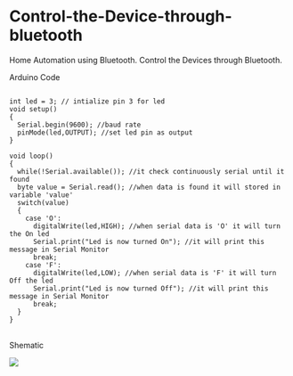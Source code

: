 # Control-the-Device-through-bluetooth
Home Automation using Bluetooth.
Control the Devices through Bluetooth.

Arduino Code

<pre>
<code>
int led = 3; // intialize pin 3 for led
void setup() 
{
  Serial.begin(9600); //baud rate 
  pinMode(led,OUTPUT); //set led pin as output
}

void loop()
{
  while(!Serial.available()); //it check continuously serial until it found 
  byte value = Serial.read(); //when data is found it will stored in variable 'value'
  switch(value)
  {
    case 'O':
      digitalWrite(led,HIGH); //when serial data is 'O' it will turn the On led
      Serial.print("Led is now turned On"); //it will print this message in Serial Monitor
      break;
    case 'F':
      digitalWrite(led,LOW); //when serial data is 'F' it will turn Off the led 
      Serial.print("Led is now turned Off"); //it will print this message in Serial Monitor
      break;      
  }
}
</code>
</pre>

<p>Shematic</p>

<img src = "https://github.com/abhisheksharma1310/Control-the-Device-through-bluetooth/blob/main/Schematic_bb.png">
